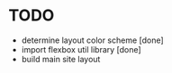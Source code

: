 # TODO

- determine layout color scheme [done]
- import flexbox util library [done]
- build main site layout
